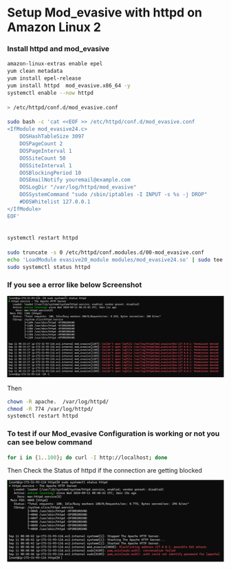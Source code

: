 # Setup Mod_evasive with httpd on Amazon Linux 2

### Install httpd and mod_evasive

```bash
amazon-linux-extras enable epel
yum clean metadata
yum install epel-release
yum install httpd  mod_evasive.x86_64 -y
systemctl enable --now httpd

> /etc/httpd/conf.d/mod_evasive.conf

sudo bash -c 'cat <<EOF >> /etc/httpd/conf.d/mod_evasive.conf
<IfModule mod_evasive24.c>
    DOSHashTableSize 3097
    DOSPageCount 2
    DOSPageInterval 1
    DOSSiteCount 50
    DOSSiteInterval 1
    DOSBlockingPeriod 10
    DOSEmailNotify youremail@example.com
    DOSLogDir "/var/log/httpd/mod_evasive"
    DOSSystemCommand "sudo /sbin/iptables -I INPUT -s %s -j DROP"
    #DOSWhitelist 127.0.0.1
</IfModule>
EOF'


systemctl restart httpd

sudo truncate -s 0 /etc/httpd/conf.modules.d/00-mod_evasive.conf
echo 'LoadModule evasive20_module modules/mod_evasive24.so' | sudo tee -a /etc/httpd/conf.modules.d/00-mod_evasive.conf
sudo systemctl status httpd

```

### If you see a error like below Screenshot
![Permission error for Mod_evasiv Log](image.png)

Then 
```bash
chown -R apache.  /var/log/httpd/
chmod -R 774 /var/log/httpd/
systemctl restart httpd
```

### To test if our Mod_evasive Configuration is working or not you can see below command

```bash
for i in {1..100}; do curl -I http://localhost; done
```
Then Check the Status of httpd if the connection are getting blocked

![systemctl status httpd](image-1.png)

